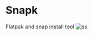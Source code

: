 # Snapk
Flatpak and snap install tool
![ss](https://user-images.githubusercontent.com/87897405/164050179-883b6cea-be9c-4406-8c68-2f150f262dd8.png)
